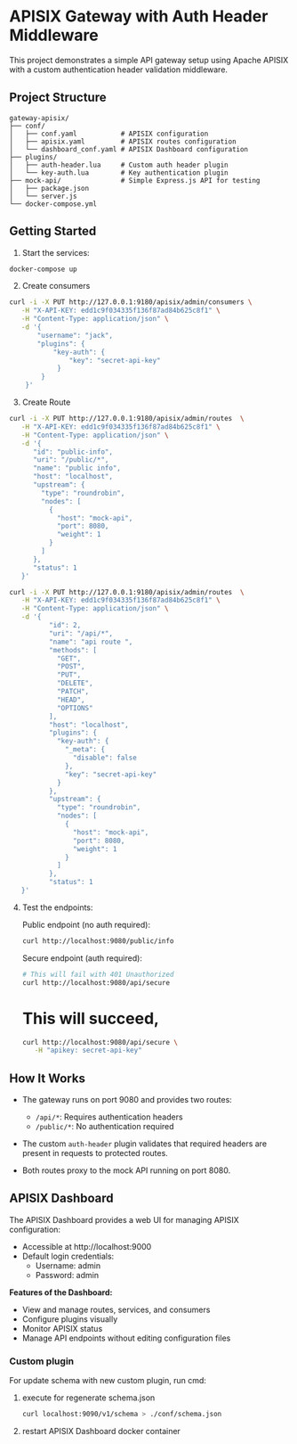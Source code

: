 # APISIX Gateway with Auth Header Middleware

This project demonstrates a simple API gateway setup using Apache APISIX with a custom authentication header validation middleware.

## Project Structure

```
gateway-apisix/
├── conf/
│   ├── conf.yaml           # APISIX configuration
│   ├── apisix.yaml         # APISIX routes configuration
│   └── dashboard_conf.yaml # APISIX Dashboard configuration
├── plugins/
│   ├── auth-header.lua     # Custom auth header plugin
│   └── key-auth.lua        # Key authentication plugin
├── mock-api/               # Simple Express.js API for testing
│   ├── package.json
│   └── server.js
└── docker-compose.yml
```

## Getting Started

1. Start the services:

```bash
docker-compose up
```
2. Create consumers
```bash 
curl -i -X PUT http://127.0.0.1:9180/apisix/admin/consumers \
   -H "X-API-KEY: edd1c9f034335f136f87ad84b625c8f1" \
   -H "Content-Type: application/json" \
   -d '{ 
       "username": "jack", 
       "plugins": {
           "key-auth": { 
               "key": "secret-api-key"
            }
        } 
    }'
```

3. Create Route 
```bash
curl -i -X PUT http://127.0.0.1:9180/apisix/admin/routes  \
   -H "X-API-KEY: edd1c9f034335f136f87ad84b625c8f1" \
   -H "Content-Type: application/json" \
   -d '{
      "id": "public-info",
      "uri": "/public/*",
      "name": "public info",
      "host": "localhost",
      "upstream": {
        "type": "roundrobin",
        "nodes": [
          {
            "host": "mock-api",
            "port": 8080,
            "weight": 1
          }
        ]
      },
      "status": 1
   }'

```

```bash
curl -i -X PUT http://127.0.0.1:9180/apisix/admin/routes  \
   -H "X-API-KEY: edd1c9f034335f136f87ad84b625c8f1" \
   -H "Content-Type: application/json" \
   -d '{
          "id": 2,
          "uri": "/api/*",
          "name": "api route ",
          "methods": [
            "GET",
            "POST",
            "PUT",
            "DELETE",
            "PATCH",
            "HEAD",
            "OPTIONS"
          ],
          "host": "localhost",
          "plugins": {
            "key-auth": {
              "_meta": {
                "disable": false
              },
              "key": "secret-api-key"
            }
          },
          "upstream": {
            "type": "roundrobin",
            "nodes": [
              {
                "host": "mock-api",
                "port": 8080,
                "weight": 1
              }
            ]
          },
          "status": 1
   }'
```

4. Test the endpoints:

   Public endpoint (no auth required):
   ```bash
   curl http://localhost:9080/public/info
   ```


   Secure endpoint (auth required):
   ```bash
   # This will fail with 401 Unauthorized
   curl http://localhost:9080/api/secure
   ```
   # This will succeed,
   ```bash
   curl http://localhost:9080/api/secure \
      -H "apikey: secret-api-key"
   ```

## How It Works

- The gateway runs on port 9080 and provides two routes:
  - `/api/*`: Requires authentication headers
  - `/public/*`: No authentication required

- The custom `auth-header` plugin validates that required headers are present in requests to protected routes.

- Both routes proxy to the mock API running on port 8080.

## APISIX Dashboard

The APISIX Dashboard provides a web UI for managing APISIX configuration:

- Accessible at http://localhost:9000
- Default login credentials:
  - Username: admin
  - Password: admin

**Features of the Dashboard:**
- View and manage routes, services, and consumers
- Configure plugins visually
- Monitor APISIX status
- Manage API endpoints without editing configuration files

### Custom plugin
For update schema with new custom plugin, run cmd: 
1. execute for regenerate schema.json
   ```bash
   curl localhost:9090/v1/schema > ./conf/schema.json
   ```
2. restart APISIX Dashboard docker container 